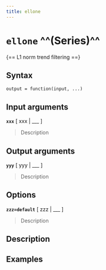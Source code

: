 ```yaml
---
title: ellone
---
```


# `ellone` ^^(Series)^^

{== L1 norm trend filtering ==}


## Syntax 

    output = function(input, ...)


## Input arguments 

__`xxx`__ [ xxx | ___ ]
> 
> Description
> 


## Output arguments 

__`yyy`__ [ yyy | ___ ]
> 
> Description
> 


## Options 

__`zzz=default`__ [ zzz | ___ ]
> 
> Description
> 


## Description 



## Examples

```matlab
```

